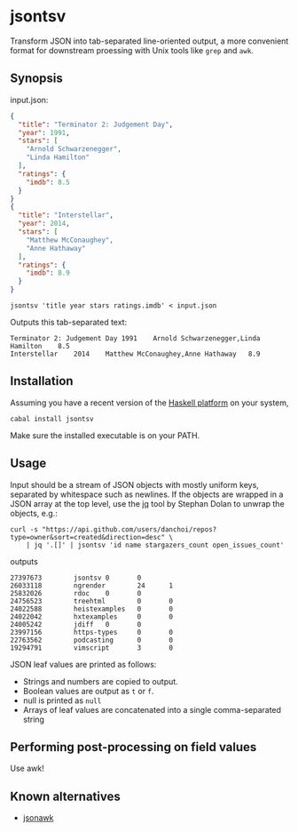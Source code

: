 # jsontsv

Transform JSON into tab-separated line-oriented output, a more convenient format for
downstream proessing with Unix tools like `grep` and `awk`.

## Synopsis

input.json:

```json
{
  "title": "Terminator 2: Judgement Day",
  "year": 1991,
  "stars": [
    "Arnold Schwarzenegger",
    "Linda Hamilton"
  ],
  "ratings": {
    "imdb": 8.5
  }
}
{
  "title": "Interstellar",
  "year": 2014,
  "stars": [
    "Matthew McConaughey",
    "Anne Hathaway"
  ],
  "ratings": {
    "imdb": 8.9
  }
}
```

    jsontsv 'title year stars ratings.imdb' < input.json

Outputs this tab-separated text:

```tsv
Terminator 2: Judgement Day	1991	Arnold Schwarzenegger,Linda Hamilton	8.5
Interstellar	2014	Matthew McConaughey,Anne Hathaway	8.9
```

## Installation

Assuming you have a recent version of the [Haskell
platform](https://www.haskell.org/platform/) on your system, 

    cabal install jsontsv

Make sure the installed executable is on your PATH.

## Usage

Input should be a stream of JSON objects with mostly uniform keys, separated by
whitespace such as newlines. If the objects are wrapped in a JSON array at the
top level, use the [jq][jq] tool by Stephan Dolan to unwrap the objects, e.g.: 

[jq]:http://stedolan.github.io/jq/

    curl -s "https://api.github.com/users/danchoi/repos?type=owner&sort=created&direction=desc" \
        | jq '.[]' | jsontsv 'id name stargazers_count open_issues_count' 

outputs

    27397673        jsontsv 0       0
    26033118        ngrender        24      1
    25832026        rdoc    0       0
    24756523        treehtml        0       0
    24022588        heistexamples   0       0
    24022042        hxtexamples     0       0
    24005242        jdiff   0       0
    23997156        https-types     0       0
    22763562        podcasting      0       0
    19294791        vimscript       3       0

JSON leaf values are printed as follows: 

* Strings and numbers are copied to output.
* Boolean values are output as `t` or `f`.
* null is printed as `null`
* Arrays of leaf values are concatenated into a single comma-separated string

## Performing post-processing on field values

Use awk!

## Known alternatives 

* [jsonawk](https://github.com/micha/jsawk) 
